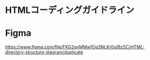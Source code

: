 # HTMLコーディングガイドライン

# Figma
https://www.figma.com/file/FKG2qvMMwfOq3NLKr0uf8zSC/HTML-directory-structure-diagram/duplicate
